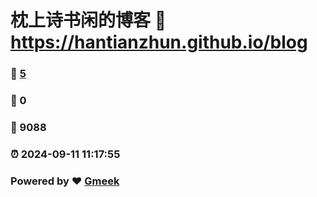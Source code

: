 # 枕上诗书闲的博客 :link: https://hantianzhun.github.io/blog 
### :page_facing_up: [5](https://hantianzhun.github.io/blog/tag.html) 
### :speech_balloon: 0 
### :hibiscus: 9088 
### :alarm_clock: 2024-09-11 11:17:55 
### Powered by :heart: [Gmeek](https://github.com/Meekdai/Gmeek)
